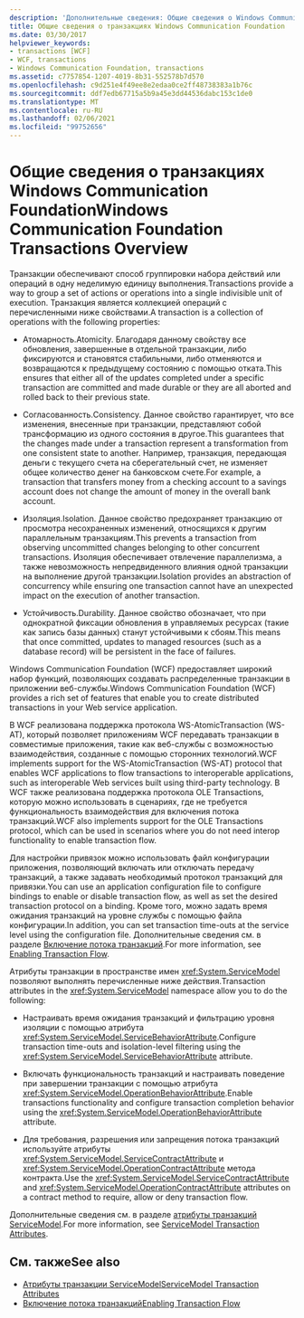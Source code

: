 ```yaml
---
description: 'Дополнительные сведения: Общие сведения о Windows Communication Foundation Transactions'
title: Общие сведения о транзакциях Windows Communication Foundation
ms.date: 03/30/2017
helpviewer_keywords:
- transactions [WCF]
- WCF, transactions
- Windows Communication Foundation, transactions
ms.assetid: c7757854-1207-4019-8b31-552578b7d570
ms.openlocfilehash: c9d251e4f49ee8e2edaa0ce2ff48738383a1b76c
ms.sourcegitcommit: ddf7edb67715a5b9a45e3dd44536dabc153c1de0
ms.translationtype: MT
ms.contentlocale: ru-RU
ms.lasthandoff: 02/06/2021
ms.locfileid: "99752656"
---
```

# <a name="windows-communication-foundation-transactions-overview"></a><span data-ttu-id="4d18f-103">Общие сведения о транзакциях Windows Communication Foundation</span><span class="sxs-lookup"><span data-stu-id="4d18f-103">Windows Communication Foundation Transactions Overview</span></span>

<span data-ttu-id="4d18f-104">Транзакции обеспечивают способ группировки набора действий или операций в одну неделимую единицу выполнения.</span><span class="sxs-lookup"><span data-stu-id="4d18f-104">Transactions provide a way to group a set of actions or operations into a single indivisible unit of execution.</span></span> <span data-ttu-id="4d18f-105">Транзакция является коллекцией операций с перечисленными ниже свойствами.</span><span class="sxs-lookup"><span data-stu-id="4d18f-105">A transaction is a collection of operations with the following properties:</span></span>  
  
- <span data-ttu-id="4d18f-106">Атомарность.</span><span class="sxs-lookup"><span data-stu-id="4d18f-106">Atomicity.</span></span> <span data-ttu-id="4d18f-107">Благодаря данному свойству все обновления, завершенные в отдельной транзакции, либо фиксируются и становятся стабильными, либо отменяются и возвращаются к предыдущему состоянию с помощью отката.</span><span class="sxs-lookup"><span data-stu-id="4d18f-107">This ensures that either all of the updates completed under a specific transaction are committed and made durable or they are all aborted and rolled back to their previous state.</span></span>  
  
- <span data-ttu-id="4d18f-108">Согласованность.</span><span class="sxs-lookup"><span data-stu-id="4d18f-108">Consistency.</span></span> <span data-ttu-id="4d18f-109">Данное свойство гарантирует, что все изменения, внесенные при транзакции, представляют собой трансформацию из одного состояния в другое.</span><span class="sxs-lookup"><span data-stu-id="4d18f-109">This guarantees that the changes made under a transaction represent a transformation from one consistent state to another.</span></span> <span data-ttu-id="4d18f-110">Например, транзакция, передающая деньги с текущего счета на сберегательный счет, не изменяет общее количество денег на банковском счете.</span><span class="sxs-lookup"><span data-stu-id="4d18f-110">For example, a transaction that transfers money from a checking account to a savings account does not change the amount of money in the overall bank account.</span></span>  
  
- <span data-ttu-id="4d18f-111">Изоляция.</span><span class="sxs-lookup"><span data-stu-id="4d18f-111">Isolation.</span></span> <span data-ttu-id="4d18f-112">Данное свойство предохраняет транзакцию от просмотра несохраненных изменений, относящихся к другим параллельным транзакциям.</span><span class="sxs-lookup"><span data-stu-id="4d18f-112">This prevents a transaction from observing uncommitted changes belonging to other concurrent transactions.</span></span> <span data-ttu-id="4d18f-113">Изоляция обеспечивает отвлечение параллелизма, а также невозможность непредвиденного влияния одной транзакции на выполнение другой транзакции.</span><span class="sxs-lookup"><span data-stu-id="4d18f-113">Isolation provides an abstraction of concurrency while ensuring one transaction cannot have an unexpected impact on the execution of another transaction.</span></span>  
  
- <span data-ttu-id="4d18f-114">Устойчивость.</span><span class="sxs-lookup"><span data-stu-id="4d18f-114">Durability.</span></span> <span data-ttu-id="4d18f-115">Данное свойство обозначает, что при однократной фиксации обновления в управляемых ресурсах (такие как запись базы данных) станут устойчивыми к сбоям.</span><span class="sxs-lookup"><span data-stu-id="4d18f-115">This means that once committed, updates to managed resources (such as a database record) will be persistent in the face of failures.</span></span>  
  
 <span data-ttu-id="4d18f-116">Windows Communication Foundation (WCF) предоставляет широкий набор функций, позволяющих создавать распределенные транзакции в приложении веб-службы.</span><span class="sxs-lookup"><span data-stu-id="4d18f-116">Windows Communication Foundation (WCF) provides a rich set of features that enable you to create distributed transactions in your Web service application.</span></span>  
  
 <span data-ttu-id="4d18f-117">В WCF реализована поддержка протокола WS-AtomicTransaction (WS-AT), который позволяет приложениям WCF передавать транзакции в совместимые приложения, такие как веб-службы с возможностью взаимодействия, созданные с помощью сторонних технологий.</span><span class="sxs-lookup"><span data-stu-id="4d18f-117">WCF implements support for the WS-AtomicTransaction (WS-AT) protocol that enables WCF applications to flow transactions to interoperable applications, such as interoperable Web services built using third-party technology.</span></span> <span data-ttu-id="4d18f-118">В WCF также реализована поддержка протокола OLE Transactions, которую можно использовать в сценариях, где не требуется функциональность взаимодействия для включения потока транзакций.</span><span class="sxs-lookup"><span data-stu-id="4d18f-118">WCF also implements support for the OLE Transactions protocol, which can be used in scenarios where you do not need interop functionality to enable transaction flow.</span></span>  
  
 <span data-ttu-id="4d18f-119">Для настройки привязок можно использовать файл конфигурации приложения, позволяющий включать или отключать передачу транзакций, а также задавать необходимый протокол транзакций для привязки.</span><span class="sxs-lookup"><span data-stu-id="4d18f-119">You can use an application configuration file to configure bindings to enable or disable transaction flow, as well as set the desired transaction protocol on a binding.</span></span> <span data-ttu-id="4d18f-120">Кроме того, можно задать время ожидания транзакций на уровне службы с помощью файла конфигурации.</span><span class="sxs-lookup"><span data-stu-id="4d18f-120">In addition, you can set transaction time-outs at the service level using the configuration file.</span></span> <span data-ttu-id="4d18f-121">Дополнительные сведения см. в разделе [Включение потока транзакций](enabling-transaction-flow.md).</span><span class="sxs-lookup"><span data-stu-id="4d18f-121">For more information, see [Enabling Transaction Flow](enabling-transaction-flow.md).</span></span>  
  
 <span data-ttu-id="4d18f-122">Атрибуты транзакции в пространстве имен <xref:System.ServiceModel> позволяют выполнять перечисленные ниже действия.</span><span class="sxs-lookup"><span data-stu-id="4d18f-122">Transaction attributes in the <xref:System.ServiceModel> namespace allow you to do the following:</span></span>  
  
- <span data-ttu-id="4d18f-123">Настраивать время ожидания транзакций и фильтрацию уровня изоляции с помощью атрибута <xref:System.ServiceModel.ServiceBehaviorAttribute>.</span><span class="sxs-lookup"><span data-stu-id="4d18f-123">Configure transaction time-outs and isolation-level filtering using the <xref:System.ServiceModel.ServiceBehaviorAttribute> attribute.</span></span>  
  
- <span data-ttu-id="4d18f-124">Включать функциональность транзакций и настраивать поведение при завершении транзакции с помощью атрибута <xref:System.ServiceModel.OperationBehaviorAttribute>.</span><span class="sxs-lookup"><span data-stu-id="4d18f-124">Enable transactions functionality and configure transaction completion behavior using the <xref:System.ServiceModel.OperationBehaviorAttribute> attribute.</span></span>  
  
- <span data-ttu-id="4d18f-125">Для требования, разрешения или запрещения потока транзакций используйте атрибуты <xref:System.ServiceModel.ServiceContractAttribute> и <xref:System.ServiceModel.OperationContractAttribute> метода контракта.</span><span class="sxs-lookup"><span data-stu-id="4d18f-125">Use the <xref:System.ServiceModel.ServiceContractAttribute> and <xref:System.ServiceModel.OperationContractAttribute> attributes on a contract method to require, allow or deny transaction flow.</span></span>  
  
 <span data-ttu-id="4d18f-126">Дополнительные сведения см. в разделе [атрибуты транзакций ServiceModel](servicemodel-transaction-attributes.md).</span><span class="sxs-lookup"><span data-stu-id="4d18f-126">For more information, see [ServiceModel Transaction Attributes](servicemodel-transaction-attributes.md).</span></span>  
  
## <a name="see-also"></a><span data-ttu-id="4d18f-127">См. также</span><span class="sxs-lookup"><span data-stu-id="4d18f-127">See also</span></span>

- [<span data-ttu-id="4d18f-128">Атрибуты транзакции ServiceModel</span><span class="sxs-lookup"><span data-stu-id="4d18f-128">ServiceModel Transaction Attributes</span></span>](servicemodel-transaction-attributes.md)
- [<span data-ttu-id="4d18f-129">Включение потока транзакций</span><span class="sxs-lookup"><span data-stu-id="4d18f-129">Enabling Transaction Flow</span></span>](enabling-transaction-flow.md)
